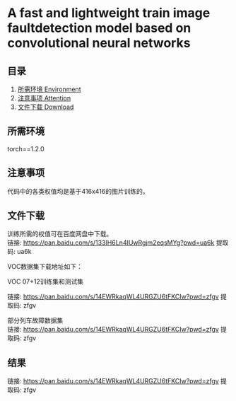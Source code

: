 # A fast and lightweight train image faultdetection model based on convolutional neural networks

## 目录

1. [所需环境 Environment](#所需环境)
3. [注意事项 Attention](#注意事项)
5. [文件下载 Download](#文件下载)

## 所需环境
torch==1.2.0

## 注意事项
代码中的各类权值均是基于416x416的图片训练的。    

## 文件下载
训练所需的权值可在百度网盘中下载。    
链接: https://pan.baidu.com/s/133IH6Ln4IUwRgjm2eqsMYg?pwd=ua6k 提取码: ua6k 

VOC数据集下载地址如下：  

VOC 07+12训练集和测试集

链接: https://pan.baidu.com/s/14EWRkaqWL4URGZU6tFKCIw?pwd=zfgv 提取码: zfgv 

部分列车故障数据集   
链接: https://pan.baidu.com/s/14EWRkaqWL4URGZU6tFKCIw?pwd=zfgv 提取码: zfgv 

## 结果

链接: https://pan.baidu.com/s/14EWRkaqWL4URGZU6tFKCIw?pwd=zfgv 提取码: zfgv 
